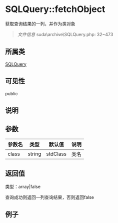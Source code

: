 # SQLQuery::fetchObject

获取查询结果的一列，并作为类对象

> *文件信息* suda\archive\SQLQuery.php: 32~473

## 所属类 

[SQLQuery](../SQLQuery.md)

## 可见性

 public 

## 说明




## 参数


| 参数名 | 类型 | 默认值 | 说明 |
|--------|-----|-------|-------|
| class |  string | stdClass |  类名 |



## 返回值

类型：array|false

 查询成功则返回一列查询结果，否则返回false



## 例子

